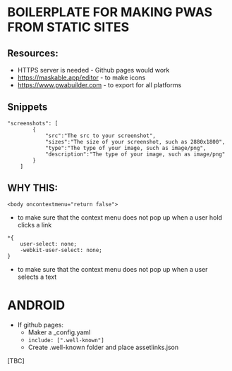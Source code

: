 # BOILERPLATE FOR MAKING PWAS FROM STATIC SITES

## Resources:
- HTTPS server is needed - Github pages would work
- https://maskable.app/editor - to make icons
- https://www.pwabuilder.com - to export for all platforms

## Snippets
```
"screenshots": [
        {
            "src":"The src to your screenshot",
            "sizes":"The size of your screenshot, such as 2880x1800",
            "type":"The type of your image, such as image/png",
            "description":"The type of your image, such as image/png"
        }
    ]
```

## WHY THIS:
`<body oncontextmenu="return false">`
- to make sure that the context menu does not pop up when a user hold clicks a link

```
*{
    user-select: none;
    -webkit-user-select: none;
}
```
- to make sure that the context menu does not pop up when a user selects a text


# ANDROID
- If github pages:
    - Maker a  _config.yaml
    - `include: [".well-known"]`
    - Create .well-known folder and place assetlinks.json

[TBC]






